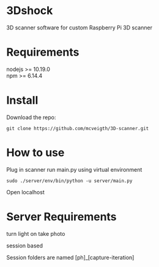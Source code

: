 # 3Dshock
3D scanner software for custom Raspberry Pi 3D scanner

# Requirements
nodejs >= 10.19.0 <br/>
npm >= 6.14.4

# Install
Download the repo:
```console
git clone https://github.com/mcveigth/3D-scanner.git
```
# How to use
Plug in scanner
run main.py using virtual environment
```console
sudo ./server/env/bin/python -u server/main.py
```
Open localhost
# Server Requirements

turn light on
take photo

session based

Session folders are named
[ph]\_[capture-iteration]
